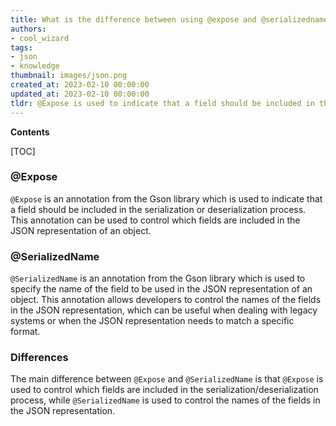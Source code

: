 ```yaml
---
title: What is the difference between using @expose and @serializedname when working with gson?
authors:
- cool_wizard
tags:
- json
- knowledge
thumbnail: images/json.png
created_at: 2023-02-10 00:00:00
updated_at: 2023-02-10 00:00:00
tldr: @Expose is used to indicate that a field should be included in the serialization or deserialization process, while @SerializedName is used to specify the name of the field in the JSON string.
---
```


**Contents**

[TOC]

### @Expose

`@Expose` is an annotation from the Gson library which is used to indicate that a field should be included in the serialization or deserialization process. This annotation can be used to control which fields are included in the JSON representation of an object.

### @SerializedName

`@SerializedName` is an annotation from the Gson library which is used to specify the name of the field to be used in the JSON representation of an object. This annotation allows developers to control the names of the fields in the JSON representation, which can be useful when dealing with legacy systems or when the JSON representation needs to match a specific format. 

### Differences

The main difference between `@Expose` and `@SerializedName` is that `@Expose` is used to control which fields are included in the serialization/deserialization process, while `@SerializedName` is used to control the names of the fields in the JSON representation.
